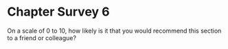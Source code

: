 # Chapter Survey 6

On a scale of 0 to 10, how likely is it that you would recommend this
section to a friend or colleague?

  
